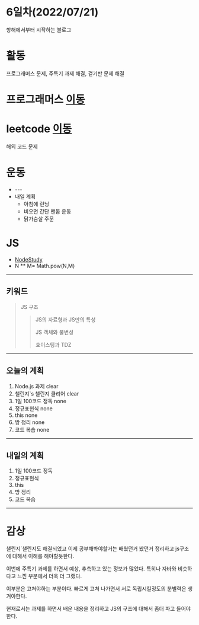 # 6일차(2022/07/21)
항해에서부터 시작하는 블로그

# 활동 

프로그래머스 문제, 주특기 과제 해결, 걷기반 문제 해결
 
# 프로그래머스 <a href='https://school.programmers.co.kr/'>이동</a>

# leetcode <a href=' https://leetcode.com/'>이동</a>
해외 코드 문제


# 운동
+ -*-*-
+ 내일 계획
  + 아침에 런닝
  + 비오면 간단 맨몸 운동 
  + 닭가슴살 주문

# JS
+ <a href='..\study\NodeStudy.md'>NodeStudy</a>
+ N ** M= Math.pow(N,M)

_______
## 키워드
> JS 구조
>>
>>  JS의 자료형과 JS만의 특성
>>
>> JS 객체와 불변성
>>
>> 호이스팅과 TDZ
_____
## 오늘의 계획
1. Node.js 과제 clear
2. 챌린지`s 챌린지 클리어 clear
3. 1일 100코드 정독 none
4. 정규표현식 none
5. this none
6. 방 정리 none
7. 코드 복습 none
_____
## 내일의 계획
1. 1일 100코드 정독
2. 정규표현식
3. this
4. 방 정리
5. 코드 복습
__________
# 감상
 챌린지`챌린지도 해결되었고 이제 공부해봐야할거는 배웠던거 봤던거 정리하고 js구조에 대해서 이해를 해야할듯한다.

이번에  주특기 과제를 하면서 예상, 추측하고 있는 정보가 많았다. 특히나 자바와 비슷하다고 느낀 부분에서 더욱 더 그랬다.

이부분은 고쳐야하는 부분이다. 빠르게 고쳐 나가면서 서로 독립시킬정도의 분별력은 생겨야한다.

현재로서는 과제를 하면서 배운 내용을 정리하고 JS의 구조에 대해서 좀더 파고 들어야한다.
